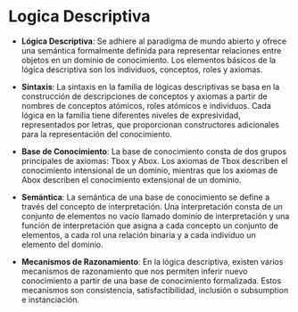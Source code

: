 # Logica Descriptiva

- **Lógica Descriptiva**: Se adhiere al paradigma de mundo abierto y ofrece una semántica formalmente definida para representar relaciones entre objetos en un dominio de conocimiento. Los elementos básicos de la lógica descriptiva son los individuos, conceptos, roles y axiomas.

- **Sintaxis**: La sintaxis en la familia de lógicas descriptivas se basa en la construcción de descripciones de conceptos y axiomas a partir de nombres de conceptos atómicos, roles atómicos e individuos. Cada lógica en la familia tiene diferentes niveles de expresividad, representados por letras, que proporcionan constructores adicionales para la representación del conocimiento.

- **Base de Conocimiento**: La base de conocimiento consta de dos grupos principales de axiomas: Tbox y Abox. Los axiomas de Tbox describen el conocimiento intensional de un dominio, mientras que los axiomas de Abox describen el conocimiento extensional de un dominio.

- **Semántica**: La semántica de una base de conocimiento se define a través del concepto de interpretación. Una interpretación consta de un conjunto de elementos no vacío llamado dominio de interpretación y una función de interpretación que asigna a cada concepto un conjunto de elementos, a cada rol una relación binaria y a cada individuo un elemento del dominio.

- **Mecanismos de Razonamiento**: En la lógica descriptiva, existen varios mecanismos de razonamiento que nos permiten inferir nuevo conocimiento a partir de una base de conocimiento formalizada. Estos mecanismos son consistencia, satisfactibilidad, inclusión o subsumption e instanciación.
